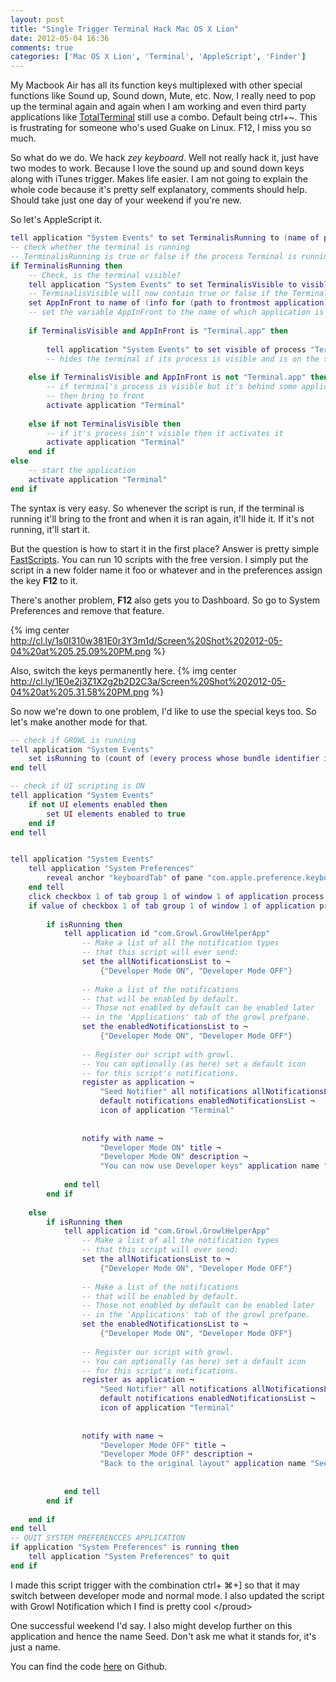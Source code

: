 ```yaml
---
layout: post
title: "Single Trigger Terminal Hack Mac OS X Lion"
date: 2012-05-04 16:36
comments: true
categories: ['Mac OS X Lion', 'Terminal', 'AppleScript', 'Finder']
---
```


My Macbook Air has all its function keys multiplexed with other special functions like Sound up, Sound down, Mute, etc. Now, I really need to pop up the terminal again and again when I am working and even third party applications like [TotalTerminal](http://totalterminal.binaryage.com/) still use a combo. Default being <span class="label label-info">ctrl+~</span>. This is frustrating for someone who's used Guake on Linux. <span class="badge badge-info">F12</span>, I miss you so much.

So what do we do. We hack _zey keyboard_. Well not really hack it, just have two modes to work. Because I love the sound up and sound down keys along with iTunes trigger. Makes life easier. I am not going to explain the whole code because it's pretty self explanatory, comments should help. Should take just one day of your weekend if you're new.

So let's AppleScript it.
```lua Terminal.script
tell application "System Events" to set TerminalisRunning to (name of processes) contains "Terminal"
-- check whether the terminal is running
-- TerminalisRunning is true or false if the process Terminal is running
if TerminalisRunning then
	-- Check, is the terminal visible?
	tell application "System Events" to set TerminalisVisible to visible of process "Terminal"
	-- TerminalisVisible will now contain true or false if the Terminal is visible or not respectively
	set AppInFront to name of (info for (path to frontmost application))
	-- set the variable AppInFront to the name of which application is in the front
	
	if TerminalisVisible and AppInFront is "Terminal.app" then
		
		tell application "System Events" to set visible of process "Terminal" to false
		-- hides the terminal if its process is visible and is on the top
		
	else if TerminalisVisible and AppInFront is not "Terminal.app" then
		-- if terminal's process is visible but it's behind some application
		-- then bring to front
		activate application "Terminal"
		
	else if not TerminalisVisible then
		-- if it's process isn't visible then it activates it
		activate application "Terminal"
	end if
else
	-- start the application
	activate application "Terminal"
end if
```

The syntax is very easy. So whenever the script is run, if the terminal is running it'll bring to the front and when it is ran again, it'll hide it. If it's not running, it'll start it.

But the question is how to start it in the first place? Answer is pretty simple [FastScripts](http://www.red-sweater.com/fastscripts/). You can run 10 scripts with the free version. I simply put the script in a new folder name it foo or whatever and in the preferences assign the key <span class="badge badge-info">__F12__</span> to it.

There's another problem, <span class="badge badge-info">__F12__</span> also gets you to Dashboard. So go to System Preferences and remove that feature.
 
{% img center http://cl.ly/1s0I310w381E0r3Y3m1d/Screen%20Shot%202012-05-04%20at%205.25.09%20PM.png %}

Also, switch the keys permanently here.
{% img center http://cl.ly/1E0e2j3Z1X2g2b2D2C3a/Screen%20Shot%202012-05-04%20at%205.31.58%20PM.png %}

So now we're down to one problem, I'd like to use the special keys too. So let's make another mode for that.

```lua DeveloperMode.script
-- check if GROWL is running
tell application "System Events"
	set isRunning to (count of (every process whose bundle identifier is "com.Growl.GrowlHelperApp")) > 0
end tell

-- check if UI scripting is ON
tell application "System Events"
	if not UI elements enabled then
		set UI elements enabled to true
	end if
end tell


tell application "System Events"
	tell application "System Preferences"
		reveal anchor "keyboardTab" of pane "com.apple.preference.keyboard"
	end tell
	click checkbox 1 of tab group 1 of window 1 of application process "System Preferences"
	if value of checkbox 1 of tab group 1 of window 1 of application process "System Preferences" is 1 then
		
		if isRunning then
			tell application id "com.Growl.GrowlHelperApp"
				-- Make a list of all the notification types 
				-- that this script will ever send:
				set the allNotificationsList to ¬
					{"Developer Mode ON", "Developer Mode OFF"}
				
				-- Make a list of the notifications 
				-- that will be enabled by default.      
				-- Those not enabled by default can be enabled later 
				-- in the 'Applications' tab of the growl prefpane.
				set the enabledNotificationsList to ¬
					{"Developer Mode ON", "Developer Mode OFF"}
				
				-- Register our script with growl.
				-- You can optionally (as here) set a default icon 
				-- for this script's notifications.
				register as application ¬
					"Seed Notifier" all notifications allNotificationsList ¬
					default notifications enabledNotificationsList ¬
					icon of application "Terminal"
				
				
				notify with name ¬
					"Developer Mode ON" title ¬
					"Developer Mode ON" description ¬
					"You can now use Developer keys" application name "Seed Notifier"
				
			end tell
		end if
		
	else
		if isRunning then
			tell application id "com.Growl.GrowlHelperApp"
				-- Make a list of all the notification types 
				-- that this script will ever send:
				set the allNotificationsList to ¬
					{"Developer Mode ON", "Developer Mode OFF"}
				
				-- Make a list of the notifications 
				-- that will be enabled by default.      
				-- Those not enabled by default can be enabled later 
				-- in the 'Applications' tab of the growl prefpane.
				set the enabledNotificationsList to ¬
					{"Developer Mode ON", "Developer Mode OFF"}
				
				-- Register our script with growl.
				-- You can optionally (as here) set a default icon 
				-- for this script's notifications.
				register as application ¬
					"Seed Notifier" all notifications allNotificationsList ¬
					default notifications enabledNotificationsList ¬
					icon of application "Terminal"
				
				
				notify with name ¬
					"Developer Mode OFF" title ¬
					"Developer Mode OFF" description ¬
					"Back to the original layout" application name "Seed Notifier"
				
				
			end tell
		end if		
		
	end if
end tell
-- QUIT SYSTEM PREFERENCCES APPLICATION
if application "System Preferences" is running then
	tell application "System Preferences" to quit
end if
```

I made this script trigger with the combination <span class="label label-info">ctrl+ ⌘+]</span> so that it may switch between developer mode and normal mode. I also updated the script with Growl Notification which I find is pretty cool &lt;/proud&gt;

One successful weekend I'd say. I also might develop further on this application and hence the name Seed. Don't ask me what it stands for, it's just a name.

You can find the code [here](https://github.com/DarkSector/AppleScripts) on Github.
